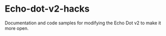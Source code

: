# Echo-dot-v2-hacks
Documentation and code samples for modifying the Echo Dot v2 to make it more open.
